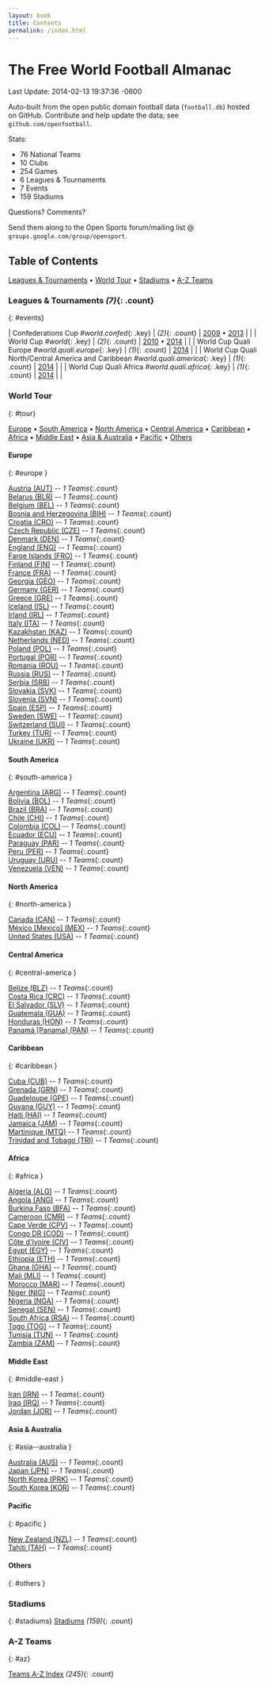 ```yaml
---
layout: book
title: Contents
permalink: /index.html
---
```


# The Free World Football Almanac


Last Update:  2014-02-13 19:37:36 -0600


Auto-built from the open public domain football data (`football.db`)
hosted on GitHub. Contribute and help update the data; see `github.com/openfootball`.



Stats:

- 76 National Teams
- 10 Clubs
- 254 Games
- 6 Leagues & Tournaments
- 7 Events
- 159 Stadiums


Questions? Comments?

Send them along to the Open Sports forum/mailing list @ `groups.google.com/group/opensport`.

## Table of Contents

[Leagues & Tournaments](#events) •
[World Tour](#tour) •
[Stadiums](#stadiums) •
[A-Z Teams](#az)



### Leagues & Tournaments _(7)_{: .count}
{: #events}

| Confederations Cup _#world.confed_{: .key} | _(2)_{: .count} |   [2009](world.confed.2009.html)  • [2013](world.confed.2013.html)  |  |
| World Cup _#world_{: .key} | _(2)_{: .count} |   [2010](world.2010.html)  • [2014](world.2014.html)  |  |
| World Cup Quali Europe _#world.quali.europe_{: .key} | _(1)_{: .count} |   [2014](world.quali.europe.2014.html)  |  |
| World Cup Quali North/Central America and Caribbean _#world.quali.america_{: .key} | _(1)_{: .count} |   [2014](world.quali.america.2014.html)  |  |
| World Cup Quali Africa _#world.quali.africa_{: .key} | _(1)_{: .count} |   [2014](world.quali.africa.2014.html)  |  |




### World Tour
{: #tour}

[Europe](#europe) • [South America](#south-america) • [North America](#north-america) • [Central America](#central-america) • [Caribbean](#caribbean) • [Africa](#africa) • [Middle East](#middle-east) • [Asia & Australia](#asia--australia) • [Pacific](#pacific) • [Others](#others)



#### Europe
{: #europe }


<div class='columns3' markdown='1'>

[Austria (AUT)](at.html) -- _1 Teams_{:.count}  <br>
[Belarus (BLR)](by.html) -- _1 Teams_{:.count}  <br>
[Belgium (BEL)](be.html) -- _1 Teams_{:.count}  <br>
[Bosnia and Herzegovina (BIH)](ba.html) -- _1 Teams_{:.count}  <br>
[Croatia (CRO)](hr.html) -- _1 Teams_{:.count}  <br>
[Czech Republic (CZE)](cz.html) -- _1 Teams_{:.count}  <br>
[Denmark (DEN)](dk.html) -- _1 Teams_{:.count}  <br>
[England (ENG)](en.html) -- _1 Teams_{:.count}  <br>
[Faroe Islands (FRO)](fo.html) -- _1 Teams_{:.count}  <br>
[Finland (FIN)](fi.html) -- _1 Teams_{:.count}  <br>
[France (FRA)](fr.html) -- _1 Teams_{:.count}  <br>
[Georgia (GEO)](ge.html) -- _1 Teams_{:.count}  <br>
[Germany (GER)](de.html) -- _1 Teams_{:.count}  <br>
[Greece (GRE)](gr.html) -- _1 Teams_{:.count}  <br>
[Iceland (ISL)](is.html) -- _1 Teams_{:.count}  <br>
[Irland (IRL)](ie.html) -- _1 Teams_{:.count}  <br>
[Italy (ITA)](it.html) -- _1 Teams_{:.count}  <br>
[Kazakhstan (KAZ)](kz.html) -- _1 Teams_{:.count}  <br>
[Netherlands (NED)](nl.html) -- _1 Teams_{:.count}  <br>
[Poland (POL)](pl.html) -- _1 Teams_{:.count}  <br>
[Portugal (POR)](pt.html) -- _1 Teams_{:.count}  <br>
[Romania (ROU)](ro.html) -- _1 Teams_{:.count}  <br>
[Russia (RUS)](ru.html) -- _1 Teams_{:.count}  <br>
[Serbia (SRB)](rs.html) -- _1 Teams_{:.count}  <br>
[Slovakia (SVK)](sk.html) -- _1 Teams_{:.count}  <br>
[Slovenia (SVN)](si.html) -- _1 Teams_{:.count}  <br>
[Spain (ESP)](es.html) -- _1 Teams_{:.count}  <br>
[Sweden (SWE)](se.html) -- _1 Teams_{:.count}  <br>
[Switzerland (SUI)](ch.html) -- _1 Teams_{:.count}  <br>
[Turkey (TUR)](tr.html) -- _1 Teams_{:.count}  <br>
[Ukraine (UKR)](ua.html) -- _1 Teams_{:.count}  <br>

</div>




#### South America
{: #south-america }


<div class='columns3' markdown='1'>

[Argentina (ARG)](ar.html) -- _1 Teams_{:.count}  <br>
[Bolivia (BOL)](bo.html) -- _1 Teams_{:.count}  <br>
[Brazil (BRA)](br.html) -- _1 Teams_{:.count}  <br>
[Chile (CHI)](cl.html) -- _1 Teams_{:.count}  <br>
[Colombia (COL)](co.html) -- _1 Teams_{:.count}  <br>
[Ecuador (ECU)](ec.html) -- _1 Teams_{:.count}  <br>
[Paraguay (PAR)](py.html) -- _1 Teams_{:.count}  <br>
[Peru (PER)](pe.html) -- _1 Teams_{:.count}  <br>
[Uruguay (URU)](uy.html) -- _1 Teams_{:.count}  <br>
[Venezuela (VEN)](ve.html) -- _1 Teams_{:.count}  <br>

</div>




#### North America
{: #north-america }


<div class='columns3' markdown='1'>

[Canada (CAN)](ca.html) -- _1 Teams_{:.count}  <br>
[México [Mexico] (MEX)](mx.html) -- _1 Teams_{:.count}  <br>
[United States (USA)](us.html) -- _1 Teams_{:.count}  <br>

</div>




#### Central America
{: #central-america }


<div class='columns3' markdown='1'>

[Belize (BLZ)](bz.html) -- _1 Teams_{:.count}  <br>
[Costa Rica (CRC)](cr.html) -- _1 Teams_{:.count}  <br>
[El Salvador (SLV)](sv.html) -- _1 Teams_{:.count}  <br>
[Guatemala (GUA)](gt.html) -- _1 Teams_{:.count}  <br>
[Honduras (HON)](hn.html) -- _1 Teams_{:.count}  <br>
[Panamá [Panama] (PAN)](pa.html) -- _1 Teams_{:.count}  <br>

</div>




#### Caribbean
{: #caribbean }


<div class='columns3' markdown='1'>

[Cuba (CUB)](cu.html) -- _1 Teams_{:.count}  <br>
[Grenada (GRN)](gd.html) -- _1 Teams_{:.count}  <br>
[Guadeloupe (GPE)](gp.html) -- _1 Teams_{:.count}  <br>
[Guyana (GUY)](gy.html) -- _1 Teams_{:.count}  <br>
[Haiti (HAI)](ht.html) -- _1 Teams_{:.count}  <br>
[Jamaica (JAM)](jm.html) -- _1 Teams_{:.count}  <br>
[Martinique (MTQ)](mq.html) -- _1 Teams_{:.count}  <br>
[Trinidad and Tobago (TRI)](tt.html) -- _1 Teams_{:.count}  <br>

</div>




#### Africa
{: #africa }


<div class='columns3' markdown='1'>

[Algeria (ALG)](dz.html) -- _1 Teams_{:.count}  <br>
[Angola (ANG)](ao.html) -- _1 Teams_{:.count}  <br>
[Burkina Faso (BFA)](bf.html) -- _1 Teams_{:.count}  <br>
[Cameroon (CMR)](cm.html) -- _1 Teams_{:.count}  <br>
[Cape Verde (CPV)](cv.html) -- _1 Teams_{:.count}  <br>
[Congo DR (COD)](cd.html) -- _1 Teams_{:.count}  <br>
[Côte d'Ivoire (CIV)](ci.html) -- _1 Teams_{:.count}  <br>
[Egypt (EGY)](eg.html) -- _1 Teams_{:.count}  <br>
[Ethiopia (ETH)](et.html) -- _1 Teams_{:.count}  <br>
[Ghana (GHA)](gh.html) -- _1 Teams_{:.count}  <br>
[Mali (MLI)](ml.html) -- _1 Teams_{:.count}  <br>
[Morocco (MAR)](ma.html) -- _1 Teams_{:.count}  <br>
[Niger (NIG)](ne.html) -- _1 Teams_{:.count}  <br>
[Nigeria (NGA)](ng.html) -- _1 Teams_{:.count}  <br>
[Senegal (SEN)](sn.html) -- _1 Teams_{:.count}  <br>
[South Africa (RSA)](za.html) -- _1 Teams_{:.count}  <br>
[Togo (TOG)](tg.html) -- _1 Teams_{:.count}  <br>
[Tunisia (TUN)](tn.html) -- _1 Teams_{:.count}  <br>
[Zambia (ZAM)](zm.html) -- _1 Teams_{:.count}  <br>

</div>




#### Middle East
{: #middle-east }


<div class='columns3' markdown='1'>

[Iran (IRN)](ir.html) -- _1 Teams_{:.count}  <br>
[Iraq (IRQ)](iq.html) -- _1 Teams_{:.count}  <br>
[Jordan (JOR)](jo.html) -- _1 Teams_{:.count}  <br>

</div>




#### Asia & Australia
{: #asia--australia }


<div class='columns3' markdown='1'>

[Australia (AUS)](au.html) -- _1 Teams_{:.count}  <br>
[Japan (JPN)](jp.html) -- _1 Teams_{:.count}  <br>
[North Korea (PRK)](kp.html) -- _1 Teams_{:.count}  <br>
[South Korea (KOR)](kr.html) -- _1 Teams_{:.count}  <br>

</div>




#### Pacific
{: #pacific }


<div class='columns3' markdown='1'>

[New Zealand (NZL)](nz.html) -- _1 Teams_{:.count}  <br>
[Tahiti (TAH)](pf.html) -- _1 Teams_{:.count}  <br>

</div>




#### Others
{: #others }


<div class='columns3' markdown='1'>


</div>




### Stadiums
{: #stadiums}
[Stadiums](stadiums.html) _(159)_{: .count} <br>


### A-Z Teams
{: #az}


[Teams A-Z Index](teams.html) _(245)_{: .count} <br>


